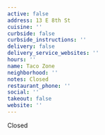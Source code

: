 ```yaml
---
active: false
address: 13 E 8th St
cuisine: ''
curbside: false
curbside_instructions: ''
delivery: false
delivery_service_websites: ''
hours: ''
name: Taco Zone
neighborhood: ''
notes: Closed
restaurant_phone: ''
social: ''
takeout: false
website: ''
---
```


Closed